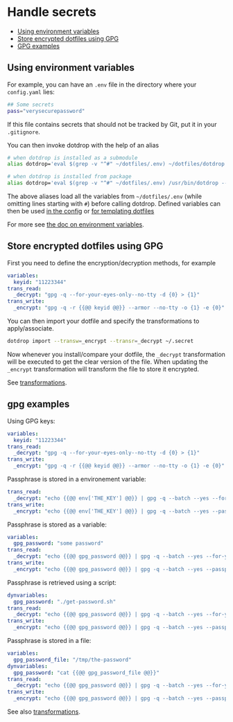 # Handle secrets

* [Using environment variables](#using-environment-variables)
* [Store encrypted dotfiles using GPG](#store-encrypted-dotfiles-using-gpg)
* [GPG examples](#gpg-examples)

## Using environment variables

For example, you can have an `.env` file in the directory where your `config.yaml` lies:
```bash
## Some secrets
pass="verysecurepassword"
```

If this file contains secrets that should not be tracked by Git,
put it in your `.gitignore`.

You can then invoke dotdrop with the help of an alias
```bash
# when dotdrop is installed as a submodule
alias dotdrop='eval $(grep -v "^#" ~/dotfiles/.env) ~/dotfiles/dotdrop.sh'

# when dotdrop is installed from package
alias dotdrop='eval $(grep -v "^#" ~/dotfiles/.env) /usr/bin/dotdrop --cfg=~/dotfiles/config.yaml'
```

The above aliases load all the variables from `~/dotfiles/.env`
(while omitting lines starting with `#`) before calling dotdrop.
Defined variables can then be used [in the config](../config-file.md#template-config-entries)
or [for templating dotfiles](../templating.md)

For more see [the doc on environment variables](../templating.md#environment-variables).

## Store encrypted dotfiles using GPG

First you need to define the encryption/decryption methods, for example
```yaml
variables:
  keyid: "11223344"
trans_read:
  _decrypt: "gpg -q --for-your-eyes-only--no-tty -d {0} > {1}"
trans_write:
  _encrypt: "gpg -q -r {{@@ keyid @@}} --armor --no-tty -o {1} -e {0}"
```

You can then import your dotfile and specify the transformations to apply/associate.
```bash
dotdrop import --transw=_encrypt --transr=_decrypt ~/.secret
```

Now whenever you install/compare your dotfile, the `_decrypt` transformation will be executed
to get the clear version of the file.
When updating the `_encrypt` transformation will transform the file to store it encrypted.

See [transformations](../config-transformations.md).

## gpg examples

Using GPG keys:
```yaml
variables:
  keyid: "11223344"
trans_read:
  _decrypt: "gpg -q --for-your-eyes-only--no-tty -d {0} > {1}"
trans_write:
  _encrypt: "gpg -q -r {{@@ keyid @@}} --armor --no-tty -o {1} -e {0}"
```

Passphrase is stored in a environement variable:
```yaml
trans_read:
  _decrypt: "echo {{@@ env['THE_KEY'] @@}} | gpg -q --batch --yes --for-your-eyes-only --passphrase-fd 0 --no-tty -d {0} > {1}"
trans_write:
  _encrypt: "echo {{@@ env['THE_KEY'] @@}} | gpg -q --batch --yes --passphrase-fd 0 --no-tty -o {1} -c {0}"
```

Passphrase is stored as a variable:
```yaml
variables:
  gpg_password: "some password"
trans_read:
  _decrypt: "echo {{@@ gpg_password @@}} | gpg -q --batch --yes --for-your-eyes-only --passphrase-fd 0 --no-tty -d {0} > {1}"
trans_write:
  _encrypt: "echo {{@@ gpg_password @@}} | gpg -q --batch --yes --passphrase-fd 0 --no-tty -o {1} -c {0}"
```

Passphrase is retrieved using a script:
```yaml
dynvariables:
  gpg_password: "./get-password.sh"
trans_read:
  _decrypt: "echo {{@@ gpg_password @@}} | gpg -q --batch --yes --for-your-eyes-only --passphrase-fd 0 --no-tty -d {0} > {1}"
trans_write:
  _encrypt: "echo {{@@ gpg_password @@}} | gpg -q --batch --yes --passphrase-fd 0 --no-tty -o {1} -c {0}"
```

Passphrase is stored in a file:
```yaml
variables:
  gpg_password_file: "/tmp/the-password"
dynvariables:
  gpg_password: "cat {{@@ gpg_password_file @@}}"
trans_read:
  _decrypt: "echo {{@@ gpg_password @@}} | gpg -q --batch --yes --for-your-eyes-only --passphrase-fd 0 --no-tty -d {0} > {1}"
trans_write:
  _encrypt: "echo {{@@ gpg_password @@}} | gpg -q --batch --yes --passphrase-fd 0 --no-tty -o {1} -c {0}"
```

See also [transformations](../config-transformations.md).